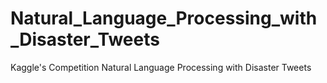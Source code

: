 # Natural_Language_Processing_with_Disaster_Tweets
Kaggle's Competition Natural Language Processing with Disaster Tweets
